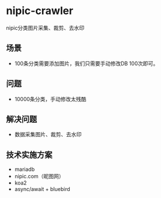 # nipic-crawler

nipic分类图片采集、裁剪、去水印

## 场景

* 100条分类需要添加图片，我们只需要手动修改DB 100次即可。

## 问题

* 10000条分类，手动修改太残酷

## 解决问题

* 数据采集图片、裁剪、去水印

## 技术实施方案
* mariadb
* nipic.com（昵图网）
* koa2
* async/await + bluebird